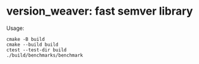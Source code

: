 # version_weaver: fast semver library

Usage:
```
cmake -B build
cmake --build build
ctest --test-dir build
./build/benchmarks/benchmark 
```